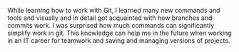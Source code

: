 While learning how to work with Git, I learned many new commands and tools and visually and in detail got acquainted with how branches and commits work.
I was surprised how much commands can significantly simplify work in git. 
This knowledge can help me in the future when working in an IT career for teamwork and saving and managing versions of projects.
